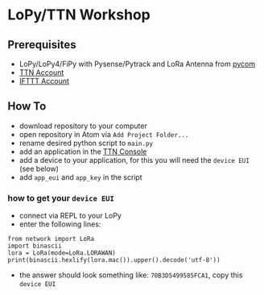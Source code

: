# LoPy/TTN Workshop

## Prerequisites

- LoPy/LoPy4/FiPy with Pysense/Pytrack and LoRa Antenna from [pycom](https://pycom.io)
- [TTN Account](https://account.thethingsnetwork.org)
- [IFTTT Account](https://ifttt.com)

## How To

- download repository to your computer
- open repository in Atom via `Add Project Folder...`
- rename desired python script to `main.py`
- add an application in the [TTN Console](https://console.thethingsnetwork.org/applications)
- add a device to your application, for this you will need the `device EUI` (see below)
- add `app_eui` and `app_key` in the script

### how to get your `device EUI`

- connect via REPL to your LoPy
- enter the following lines:

```
from network import LoRa
import binascii
lora = LoRa(mode=LoRa.LORAWAN)
print(binascii.hexlify(lora.mac()).upper().decode('utf-8'))
```

- the answer should look something like: `70B3D5499585FCA1`, copy this `device EUI`
